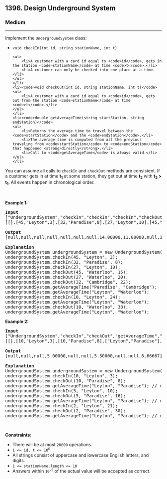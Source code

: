 <h2>1396. Design Underground System</h2><h3>Medium</h3><hr><div><p>Implement the <code>UndergroundSystem</code> class:</p>

<ul>
	<li><code>void checkIn(int id, string stationName, int t)</code>

	<ul>
		<li>A customer with a card id equal to <code>id</code>, gets in the station <code>stationName</code> at time <code>t</code>.</li>
		<li>A customer can only be checked into one place at a time.</li>
	</ul>
	</li>
	<li><code>void checkOut(int id, string stationName, int t)</code>
	<ul>
		<li>A customer with a card id equal to <code>id</code>, gets out from the station <code>stationName</code> at time <code>t</code>.</li>
	</ul>
	</li>
	<li><code>double getAverageTime(string startStation, string endStation)</code>
	<ul>
		<li>Returns the average time to travel between the <code>startStation</code> and the <code>endStation</code>.</li>
		<li>The average time is computed from all the previous traveling from <code>startStation</code> to <code>endStation</code> that happened <strong>directly</strong>.</li>
		<li>Call to <code>getAverageTime</code> is always valid.</li>
	</ul>
	</li>
</ul>

<p>You can assume all calls to <code>checkIn</code> and <code>checkOut</code> methods are consistent. If a customer gets in at time <strong>t<sub>1</sub></strong> at some station, they get out at time <strong>t<sub>2</sub></strong> with <strong>t<sub>2</sub> &gt; t<sub>1</sub></strong>. All events happen in chronological order.</p>

<p>&nbsp;</p>
<p><strong>Example 1:</strong></p>

<pre><strong>Input</strong>
["UndergroundSystem","checkIn","checkIn","checkIn","checkOut","checkOut","checkOut","getAverageTime","getAverageTime","checkIn","getAverageTime","checkOut","getAverageTime"]
[[],[45,"Leyton",3],[32,"Paradise",8],[27,"Leyton",10],[45,"Waterloo",15],[27,"Waterloo",20],[32,"Cambridge",22],["Paradise","Cambridge"],["Leyton","Waterloo"],[10,"Leyton",24],["Leyton","Waterloo"],[10,"Waterloo",38],["Leyton","Waterloo"]]

<strong>Output</strong>
[null,null,null,null,null,null,null,14.00000,11.00000,null,11.00000,null,12.00000]

<strong>Explanation</strong>
UndergroundSystem undergroundSystem = new UndergroundSystem();
undergroundSystem.checkIn(45, "Leyton", 3);
undergroundSystem.checkIn(32, "Paradise", 8);
undergroundSystem.checkIn(27, "Leyton", 10);
undergroundSystem.checkOut(45, "Waterloo", 15);
undergroundSystem.checkOut(27, "Waterloo", 20);
undergroundSystem.checkOut(32, "Cambridge", 22);
undergroundSystem.getAverageTime("Paradise", "Cambridge"); &nbsp; &nbsp; &nbsp; // return 14.00000. There was only one travel from "Paradise" (at time 8) to "Cambridge" (at time 22)
undergroundSystem.getAverageTime("Leyton", "Waterloo"); &nbsp; &nbsp; &nbsp; &nbsp; &nbsp;// return 11.00000. There were two travels from "Leyton" to "Waterloo", a customer with id=45 from time=3 to time=15 and a customer with id=27 from time=10 to time=20. So the average time is ( (15-3) + (20-10) ) / 2 = 11.00000
undergroundSystem.checkIn(10, "Leyton", 24);
undergroundSystem.getAverageTime("Leyton", "Waterloo"); &nbsp; &nbsp; &nbsp; &nbsp; &nbsp;// return 11.00000
undergroundSystem.checkOut(10, "Waterloo", 38);
undergroundSystem.getAverageTime("Leyton", "Waterloo"); &nbsp; &nbsp; &nbsp; &nbsp; &nbsp;// return 12.00000
</pre>

<p><strong>Example 2:</strong></p>

<pre><strong>Input</strong>
["UndergroundSystem","checkIn","checkOut","getAverageTime","checkIn","checkOut","getAverageTime","checkIn","checkOut","getAverageTime"]
[[],[10,"Leyton",3],[10,"Paradise",8],["Leyton","Paradise"],[5,"Leyton",10],[5,"Paradise",16],["Leyton","Paradise"],[2,"Leyton",21],[2,"Paradise",30],["Leyton","Paradise"]]

<strong>Output</strong>
[null,null,null,5.00000,null,null,5.50000,null,null,6.66667]

<strong>Explanation</strong>
UndergroundSystem undergroundSystem = new UndergroundSystem();
undergroundSystem.checkIn(10, "Leyton", 3);
undergroundSystem.checkOut(10, "Paradise", 8);
undergroundSystem.getAverageTime("Leyton", "Paradise"); // return 5.00000
undergroundSystem.checkIn(5, "Leyton", 10);
undergroundSystem.checkOut(5, "Paradise", 16);
undergroundSystem.getAverageTime("Leyton", "Paradise"); // return 5.50000
undergroundSystem.checkIn(2, "Leyton", 21);
undergroundSystem.checkOut(2, "Paradise", 30);
undergroundSystem.getAverageTime("Leyton", "Paradise"); // return 6.66667
</pre>

<p>&nbsp;</p>
<p><strong>Constraints:</strong></p>

<ul>
	<li>There will be at most <code>20000</code> operations.</li>
	<li><code>1 &lt;= id, t &lt;= 10<sup>6</sup></code></li>
	<li>All strings consist of uppercase and lowercase English letters, and digits.</li>
	<li><code>1 &lt;= stationName.length &lt;= 10</code></li>
	<li>Answers within <code>10<sup>-5</sup></code> of the actual value will be accepted as correct.</li>
</ul>
</div>